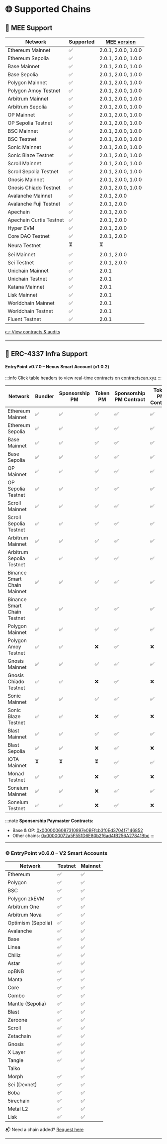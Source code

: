 # 🌐 Supported Chains

## 🚀 MEE Support

| Network                     | Supported | [MEE version](https://docs.biconomy.io/contractsAndAudits)      |
|-----------------------------|-----------|------------------|
| Ethereum Mainnet            | ✅         | 2.0.1, 2.0.0, 1.0.0     |
| Ethereum Sepolia            | ✅         | 2.0.1, 2.0.0, 1.0.0     |
| Base Mainnet                | ✅         | 2.0.1, 2.0.0, 1.0.0     |
| Base Sepolia                | ✅         | 2.0.1, 2.0.0, 1.0.0     |
| Polygon Mainnet             | ✅         | 2.0.1, 2.0.0, 1.0.0     |
| Polygon Amoy Testnet        | ✅         | 2.0.1, 2.0.0, 1.0.0     |
| Arbitrum Mainnet            | ✅         | 2.0.1, 2.0.0, 1.0.0     |
| Arbitrum Sepolia            | ✅         | 2.0.1, 2.0.0, 1.0.0     |
| OP Mainnet                  | ✅         | 2.0.1, 2.0.0, 1.0.0     |
| OP Sepolia Testnet          | ✅         | 2.0.1, 2.0.0, 1.0.0     |
| BSC Mainnet                 | ✅         | 2.0.1, 2.0.0, 1.0.0     |
| BSC Testnet                 | ✅         | 2.0.1, 2.0.0, 1.0.0     |
| Sonic Mainnet               | ✅         | 2.0.1, 2.0.0, 1.0.0     |
| Sonic Blaze Testnet         | ✅         | 2.0.1, 2.0.0, 1.0.0     |
| Scroll Mainnet              | ✅         | 2.0.1, 2.0.0, 1.0.0     |
| Scroll Sepolia Testnet      | ✅         | 2.0.1, 2.0.0, 1.0.0     |
| Gnosis Mainnet              | ✅         | 2.0.1, 2.0.0, 1.0.0     |
| Gnosis Chiado Testnet       | ✅         | 2.0.1, 2.0.0, 1.0.0     |
| Avalanche Mainnet           | ✅         | 2.0.1, 2.0.0     |
| Avalanche Fuji Testnet      | ✅         | 2.0.1, 2.0.0     |
| Apechain                    | ✅         | 2.0.1, 2.0.0     |
| Apechain Curtis Testnet     | ✅         | 2.0.1, 2.0.0     |
| Hyper EVM                   | ✅         | 2.0.1, 2.0.0     |
| Core DAO Testnet            | ✅         | 2.0.1, 2.0.0     |
| Neura Testnet               | ⏳         | ⏳               |
| Sei Mainnet                 | ✅         | 2.0.1, 2.0.0     |
| Sei Testnet                 | ✅         | 2.0.1, 2.0.0     |
| Unichain Mainnet            | ✅         | 2.0.1            |
| Unichain Testnet            | ✅         | 2.0.1            |
| Katana Mainnet              | ✅         | 2.0.1            |
| Lisk Mainnet                | ✅         | 2.0.1            |
| Worldchain Mainnet          | ✅         | 2.0.1            |
| Worldchain Testnet          | ✅         | 2.0.1            |
| Fluent Testnet              | ✅         | 2.0.1            |

[👉 View contracts & audits](https://docs.biconomy.io/contractsAndAudits)

---

## 🔧 ERC-4337 Infra Support

#### EntryPoint v0.7.0 – Nexus Smart Account (v1.0.2)

:::info
Click table headers to view real-time contracts on [contractscan.xyz](https://contractscan.xyz/)
:::

| Network                      | Bundler | Sponsorship PM | Token PM | Sponsorship PM Contract | Token PM Contract | Nexus Version |
|-----------------------------|---------|----------------|----------|--------------------------|--------------------|----------------|
| Ethereum Mainnet            | ✅      | ✅             | ✅       | ✅                        | ✅                  | ✅ (v1.0.2)     |
| Ethereum Sepolia            | ✅      | ✅             | ✅       | ✅                        | ✅                  | ✅ (v1.0.2)     |
| Base Mainnet                | ✅      | ✅             | ✅       | ✅                        | ✅                  | ✅ (v1.0.2)     |
| Base Sepolia                | ✅      | ✅             | ✅       | ✅                        | ✅                  | ✅ (v1.0.2)     |
| OP Mainnet                  | ✅      | ✅             | ✅       | ✅                        | ✅                  | ✅ (v1.0.2)     |
| OP Sepolia Testnet          | ✅      | ✅             | ✅       | ✅                        | ✅                  | ✅ (v1.0.2)     |
| Scroll Mainnet              | ✅      | ✅             | ✅       | ✅                        | ✅                  | ✅ (v1.0.2)     |
| Scroll Sepolia Testnet      | ✅      | ✅             | ✅       | ✅                        | ✅                  | ✅ (v1.0.2)     |
| Arbitrum Mainnet            | ✅      | ✅             | ✅       | ✅                        | ✅                  | ✅ (v1.0.2)     |
| Arbitrum Sepolia Testnet    | ✅      | ✅             | ✅       | ✅                        | ✅                  | ✅ (v1.0.2)     |
| Binance Smart Chain Mainnet | ✅      | ✅             | ✅       | ✅                        | ✅                  | ✅ (v1.0.2)     |
| Binance Smart Chain Testnet | ✅      | ✅             | ✅       | ✅                        | ✅                  | ✅ (v1.0.2)     |
| Polygon Mainnet             | ✅      | ✅             | ✅       | ✅                        | ✅                  | ✅ (v1.0.2)     |
| Polygon Amoy Testnet        | ✅      | ✅             | ❌       | ✅                        | ❌                  | ✅ (v1.0.2)     |
| Gnosis Mainnet              | ✅      | ✅             | ✅       | ✅                        | ✅                  | ✅ (v1.0.2)     |
| Gnosis Chiado Testnet       | ✅      | ✅             | ❌       | ✅                        | ❌                  | ✅ (v1.0.2)     |
| Sonic Mainnet               | ✅      | ✅             | ✅       | ✅                        | ✅                  | ✅ (v1.0.2)     |
| Sonic Blaze Testnet         | ✅      | ✅             | ❌       | ✅                        | ❌                  | ✅ (v1.0.2)     |
| Blast Mainnet               | ✅      | ✅             | ✅       | ✅                        | ✅                  | ✅ (v1.0.2)     |
| Blast Sepolia               | ✅      | ✅             | ❌       | ✅                        | ❌                  | ✅ (v1.0.2)     |
| IOTA Mainnet                | ⏳      | ⏳             | ⏳       | ✅                        | ✅                  | ✅ (v1.0.2)     |
| Monad Testnet               | ✅      | ✅             | ❌       | ✅                        | ❌                  | ✅ (v1.0.2)     |
| Soneium Mainnet             | ✅      | ✅             | ❌       | ✅                        | ✅                  | ✅ (v1.0.2)     |
| Soneium Testnet             | ✅      | ✅             | ❌       | ✅                        | ❌                  | ✅ (v1.0.2)     |

:::note
**Sponsorship Paymaster Contracts:**
- Base & OP: [0x0000006087310897e0BFfcb3f0Ed3704f7146852](https://contractscan.xyz/contract/0x0000006087310897e0BFfcb3f0Ed3704f7146852)
- Other chains: [0x00000072a5F551D6E80b2f6ad4fB256A27841Bbc](https://contractscan.xyz/contract/0x00000072a5F551D6E80b2f6ad4fB256A27841Bbc)
:::

---

### ⚙️ EntryPoint v0.6.0 – V2 Smart Accounts

| Network                   | Testnet      | Mainnet      |
|---------------------------|--------------|--------------|
| Ethereum                  | ✅           | ✅           |
| Polygon                   | ✅           | ✅           |
| BSC                       | ✅           | ✅           |
| Polygon zkEVM            | ✅           | ✅           |
| Arbitrum One             | ✅           | ✅           |
| Arbitrum Nova            | ✅           | ✅           |
| Optimism (Sepolia)       | ✅           | ✅           |
| Avalanche                | ✅           | ✅           |
| Base                     | ✅           | ✅           |
| Linea                    | ✅           | ✅           |
| Chiliz                   | ✅           | ✅           |
| Astar                    | ✅           | ✅           |
| opBNB                    | ✅           | ✅           |
| Manta                    | ✅           | ✅           |
| Core                     | ✅           | ✅           |
| Combo                    | ✅           | ✅           |
| Mantle (Sepolia)         | ✅           | ✅           |
| Blast                    | ✅           | ✅           |
| Zeroone                  | ✅           | ✅           |
| Scroll                   | ✅           | ✅           |
| Zetachain                | ✅           | ✅           |
| Gnosis                   | ✅           | ✅           |
| X Layer                  | ✅           | ✅           |
| Tangle                   | ✅           | ✅           |
| Taiko                    |              | ✅           |
| Morph                    | ✅           | ✅           |
| Sei (Devnet)             | ✅           | ✅           |
| Boba                     | ✅           | ✅           |
| 5irechain                | ✅           | ✅           |
| Metal L2                 | ✅           | ✅           |
| Lisk                     | ✅           | ✅           |

📬 Need a chain added? [Request here](https://forms.gle/nycUAs3Fwyzz772w7)

---
